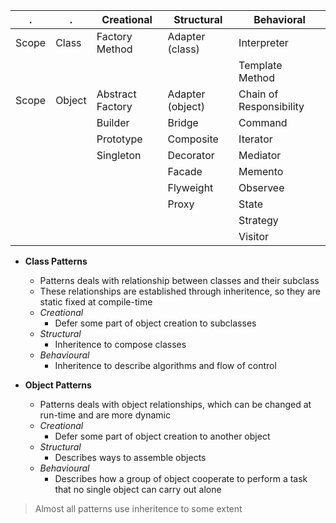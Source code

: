 
.|.|Creational|Structural|Behavioral
-|-|--------|--------|--------|
Scope|Class|Factory Method|Adapter (class)|Interpreter|
|||||Template Method|
Scope|Object|Abstract Factory|Adapter (object)|Chain of Responsibility|
|||Builder|Bridge|Command|
|||Prototype|Composite|Iterator|
|||Singleton|Decorator|Mediator|
||||Facade|Memento|
||||Flyweight|Observee|
||||Proxy|State|
|||||Strategy|
|||||Visitor|

- **Class Patterns**
	- Patterns deals with relationship between classes and their subclass
	- These relationships are established through inheritence, so they are static fixed at compile-time
	- _Creational_ 
		- Defer some part of object creation to subclasses
	- _Structural_
		- Inheritence to compose classes
	- _Behavioural_
		- Inheritence to describe algorithms and flow of control 

- **Object Patterns**
	- Patterns deals with object relationships, which can be changed at run-time and are more dynamic
	- _Creational_
		- Defer some part of object creation to another object 
	- _Structural_
		- Describes ways to assemble objects
	- _Behavioural_
		- Describes how a group of object cooperate to perform a task that no single object can carry out alone

>Almost all patterns use inheritence to some extent